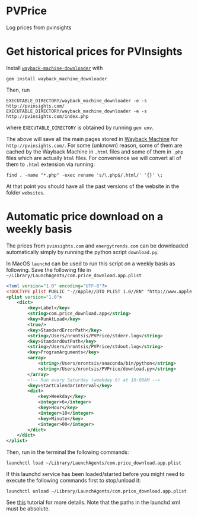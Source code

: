 # PVPrice
Log prices from pvinsights

# Get historical prices for PVInsights
Install [`wayback-machine-downloader`](https://github.com/hartator/wayback-machine-downloader) with 
```
gem install wayback_machine_downloader
```
Then, run 
```
EXECUTABLE_DIRECTORY/wayback_machine_downloader -e -s http://pvinsights.com/
EXECUTABLE_DIRECTORY/wayback_machine_downloader -e -s http://pvinsights.com/index.php
```
where `EXECUTABLE_DIRECTORY` is obtained by running `gem env`.

The above will save all the main pages stored in [Wayback Machine](http://web.archive.org) for `http://pvinsights.com/`. For some (unknown) reason, some of them are cached by the Wayback Machine in `.html` files and some of them in `.php` files which are actually `html` files. For convenience we will  convert all of them to `.html` extension via running:
```
find . -name "*.php" -exec rename 's/\.php$/.html/' '{}' \;
```
At that point you should have all the past versions of the website in the folder `websites`.

# Automatic price download on a weekly basis
The prices from `pvinsights.com` and `energytrends.com` can be downloaded automatically simply by running the python script `download.py`.

In MacOS `launchd` can be used to run this script on a weekly basis as following.
Save the following file in `~/Library/LaunchAgents/com.price_download.app.plist`
```xml
<?xml version="1.0" encoding="UTF-8"?>
<!DOCTYPE plist PUBLIC "-//Apple//DTD PLIST 1.0//EN" "http://www.apple.com/DTDs/PropertyList-1.0.dtd">
<plist version="1.0">
	<dict>
		<key>Label</key>
		<string>com.price_download.app</string>
		<key>RunAtLoad</key>
		<true/>
		<key>StandardErrorPath</key>
		<string>/Users/nrontsis/PVPrice/stderr.log</string>
		<key>StandardOutPath</key>
		<string>/Users/nrontsis/PVPrice/stdout.log</string>
		<key>ProgramArguments</key>
		<array>
			<string>/Users/nrontsis/anaconda/bin/python</string>
			<string>/Users/nrontsis/PVPrice/download.py</string>
		</array>
		<!-- Run every Saturday (weekday 6) at 10:00AM -->
		<key>StartCalendarInterval</key>
		<dict>
			<key>Weekday</key>
			<integer>6</integer>
			<key>Hour</key>
			<integer>10</integer>
			<key>Minute</key>
			<integer>00</integer>
		</dict>
	</dict>
</plist>
```
Then, run in the terminal the following commands:
```shell
launchctl load ~/Library/LaunchAgents/com.price_download.app.plist
```
If this launchd service has been loaded/started before you might need to execute the following commands first to stop/unload it:
```shell
launchctl unload ~/Library/LaunchAgents/com.price_download.app.plist
```
See [this](https://medium.com/@chetcorcos/a-simple-launchd-tutorial-9fecfcf2dbb3) tutorial for more details. Note that the paths in the launchd xml must be absolute.